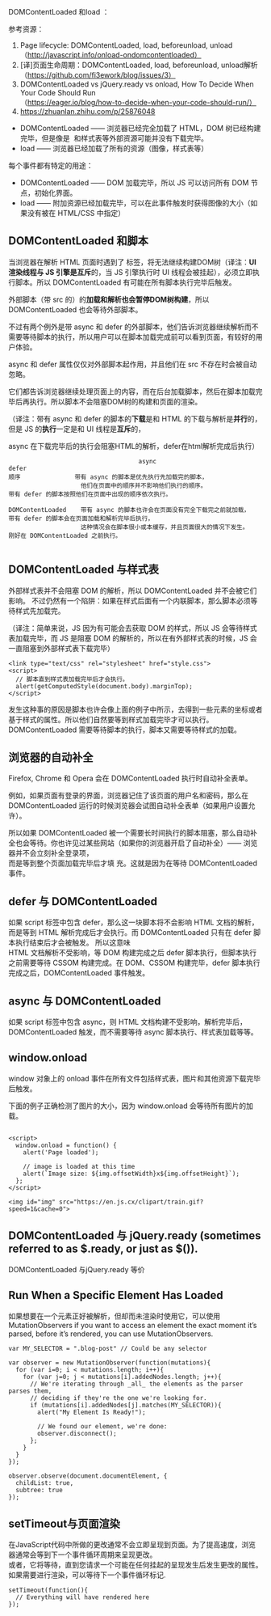  
DOMContentLoaded 和load ：

参考资源：
1. Page lifecycle: DOMContentLoaded, load, beforeunload, unload（http://javascript.info/onload-ondomcontentloaded）
2. [译]页面生命周期：DOMContentLoaded, load, beforeunload, unload解析（https://github.com/fi3ework/blog/issues/3）
3. DOMContentLoaded vs jQuery.ready vs onload, How To Decide When Your Code Should Run  
   （https://eager.io/blog/how-to-decide-when-your-code-should-run/）
4. https://zhuanlan.zhihu.com/p/25876048

- DOMContentLoaded —— 浏览器已经完全加载了 HTML，DOM 树已经构建完毕，但是像是 <img> 和样式表等外部资源可能并没有下载完毕。
- load —— 浏览器已经加载了所有的资源（图像，样式表等）

每个事件都有特定的用途：

- DOMContentLoaded —— DOM 加载完毕，所以 JS 可以访问所有 DOM 节点，初始化界面。
- load —— 附加资源已经加载完毕，可以在此事件触发时获得图像的大小（如果没有被在 HTML/CSS 中指定）

## DOMContentLoaded 和脚本

当浏览器在解析 HTML 页面时遇到了 <script>...</script> 标签，将无法继续构建DOM树（译注：**UI 渲染线程与 JS 引擎是互斥**的，当 JS 引擎执行时 UI 线程会被挂起），必须立即执行脚本。所以 DOMContentLoaded 有可能在所有脚本执行完毕后触发。

外部脚本（带 src 的）的**加载和解析也会暂停DOM树构建**，所以 DOMContentLoaded 也会等待外部脚本。

不过有两个例外是带 async 和 defer 的外部脚本，他们告诉浏览器继续解析而不需要等待脚本的执行，所以用户可以在脚本加载完成前可以看到页面，有较好的用户体验。

async 和 defer 属性仅仅对外部脚本起作用，并且他们在 src 不存在时会被自动忽略。

它们都告诉浏览器继续处理页面上的内容，而在后台加载脚本，然后在脚本加载完毕后再执行。所以脚本不会阻塞DOM树的构建和页面的渲染。

（译注：带有 async 和 defer 的脚本的**下载**是和 HTML 的下载与解析是**并行**的，但是 JS 的**执行**一定是和 UI 线程是**互斥**的，   

async 在下载完毕后的执行会阻塞HTML的解析，defer在html解析完成后执行）



```
	                                async	                                                     defer
顺序	             带有 async 的脚本是优先执行先加载完的脚本，
                    他们在页面中的顺序并不影响他们执行的顺序。             	      带有 defer 的脚本按照他们在页面中出现的顺序依次执行。

DOMContentLoaded	带有 async 的脚本也许会在页面没有完全下载完之前就加载，        带有 defer 的脚本会在页面加载和解析完毕后执行，
                    这种情况会在脚本很小或本缓存，并且页面很大的情况下发生。	    刚好在 DOMContentLoaded 之前执行。


```


## DOMContentLoaded 与样式表

外部样式表并不会阻塞 DOM 的解析，所以 DOMContentLoaded 并不会被它们影响。
不过仍然有一个陷阱：如果在样式后面有一个内联脚本，那么脚本必须等待样式先加载完。

（译注：简单来说，JS 因为有可能会去获取 DOM 的样式，所以 JS 会等待样式表加载完毕，而 JS 是阻塞 DOM 的解析的，所以在有外部样式表的时候，JS 会一直阻塞到外部样式表下载完毕）     


```
<link type="text/css" rel="stylesheet" href="style.css">
<script>
  // 脚本直到样式表加载完毕后才会执行。
  alert(getComputedStyle(document.body).marginTop);
</script>
```


发生这种事的原因是脚本也许会像上面的例子中所示，去得到一些元素的坐标或者基于样式的属性。所以他们自然要等到样式加载完毕才可以执行。
DOMContentLoaded 需要等待脚本的执行，脚本又需要等待样式的加载。




## 浏览器的自动补全
Firefox, Chrome 和 Opera 会在 DOMContentLoaded 执行时自动补全表单。     
 
例如，如果页面有登录的界面，浏览器记住了该页面的用户名和密码，那么在 DOMContentLoaded 运行的时候浏览器会试图自动补全表单（如果用户设置允许）。      

所以如果 DOMContentLoaded 被一个需要长时间执行的脚本阻塞，那么自动补全也会等待。你也许见过某些网站（如果你的浏览器开启了自动补全）—— 浏览器并不会立刻补全登录项，      
而是等到整个页面加载完毕后才填 充。这就是因为在等待 DOMContentLoaded 事件。    
 


## defer 与 DOMContentLoaded

如果 script 标签中包含 defer，那么这一块脚本将不会影响 HTML 文档的解析，而是等到 HTML 解析完成后才会执行。而 DOMContentLoaded 只有在 defer 脚本执行结束后才会被触发。 所以这意味     
HTML 文档解析不受影响，等 DOM 构建完成之后 defer 脚本执行，但脚本执行之前需要等待 CSSOM 构建完成。在 DOM、CSSOM 构建完毕，defer 脚本执行完成之后，DOMContentLoaded 事件触发。

## async 与 DOMContentLoaded

如果 script 标签中包含 async，则 HTML 文档构建不受影响，解析完毕后，DOMContentLoaded 触发，而不需要等待 async 脚本执行、样式表加载等等。



## window.onload
window 对象上的 onload 事件在所有文件包括样式表，图片和其他资源下载完毕后触发。

下面的例子正确检测了图片的大小，因为 window.onload 会等待所有图片的加载。

```

<script>
  window.onload = function() {
    alert('Page loaded');

    // image is loaded at this time
    alert(`Image size: ${img.offsetWidth}x${img.offsetHeight}`);
  };
</script>

<img id="img" src="https://en.js.cx/clipart/train.gif?speed=1&cache=0">

```

 

## DOMContentLoaded 与 jQuery.ready (sometimes referred to as $.ready, or just as $()).

 DOMContentLoaded 与jQuery.ready 等价


 ## Run When a Specific Element Has Loaded
 如果想要在一个元素正好被解析，但却而未渲染时使用它，可以使用 MutationObservers
if you want to access an element the exact moment it’s parsed, before it’s rendered, you can use MutationObservers.

```
var MY_SELECTOR = ".blog-post" // Could be any selector

var observer = new MutationObserver(function(mutations){
  for (var i=0; i < mutations.length; i++){
    for (var j=0; j < mutations[i].addedNodes.length; j++){
      // We're iterating through _all_ the elements as the parser parses them,
      // deciding if they're the one we're looking for.
      if (mutations[i].addedNodes[j].matches(MY_SELECTOR)){
        alert("My Element Is Ready!");

        // We found our element, we're done:
        observer.disconnect();
      };
    }
  }
});

observer.observe(document.documentElement, {
  childList: true,
  subtree: true
});

```







## setTimeout与页面渲染

在JavaScript代码中所做的更改通常不会立即呈现到页面。为了提高速度，浏览器通常会等到下一个事件循环周期来呈现更改。        
或者，它将等待，直到您请求一个可能在任何挂起的呈现发生后发生更改的属性。如果需要进行渲染，可以等待下一个事件循环标记.  

```
setTimeout(function(){
  // Everything will have rendered here
});

```
